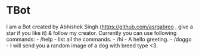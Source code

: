 # TBot
I am a Bot created by Abhishek Singh (https://github.com/asrgabreo , give a star if you like it) & follow my creator.
        Currently you can use following commands:
                    - /help - list  all the commands.
                    - /hi - A hello greeting.
                    - /doggo - I will send you a random image of a dog with breed type <3.
